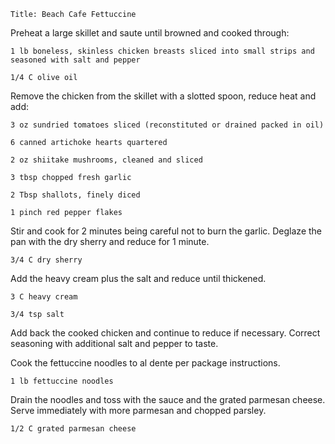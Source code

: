~~~ recipe-info
Title: Beach Cafe Fettuccine
~~~

Preheat a large skillet and saute until browned and cooked through:

~~~ recipe-ingredients
1 lb boneless, skinless chicken breasts sliced into small strips and seasoned with salt and pepper

1/4 C olive oil
~~~

Remove the chicken from the skillet with a slotted spoon, reduce heat and add:

~~~ recipe-ingredients
3 oz sundried tomatoes sliced (reconstituted or drained packed in oil)

6 canned artichoke hearts quartered

2 oz shiitake mushrooms, cleaned and sliced

3 tbsp chopped fresh garlic

2 Tbsp shallots, finely diced

1 pinch red pepper flakes
~~~

Stir and cook for 2 minutes being careful not to burn the garlic. Deglaze the pan with the dry
sherry and reduce for 1 minute.

~~~ recipe-ingredients
3/4 C dry sherry
~~~

Add the heavy cream plus the salt and reduce until thickened.

~~~ recipe-ingredients
3 C heavy cream

3/4 tsp salt
~~~

Add back the cooked chicken and continue to reduce if necessary. Correct seasoning with additional
salt and pepper to taste.

Cook the fettuccine noodles to al dente per package instructions.

~~~ recipe-ingredients
1 lb fettuccine noodles
~~~

Drain the noodles and toss with the sauce and the grated parmesan cheese. Serve immediately with
more parmesan and chopped parsley.

~~~ recipe-ingredients
1/2 C grated parmesan cheese
~~~
